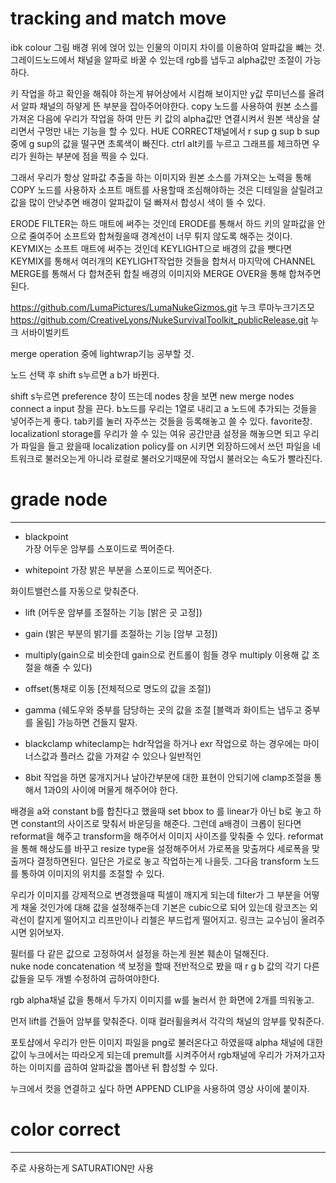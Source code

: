 # tracking and match move
ibk colour 그림 배경 위에 얹어 있는 인물의 이미지 차이를 이용하여 알파값을 뺴는 것.
그레이드노드에서 채널을 알파로 바꿀 수 있는데 rgb를 냅두고 alpha값만 조절이 가능하다.

키 작업을 하고 확인을 해줘야 하는게 뷰어상에서 시컴해 보이지만 y값 루미넌스를 올려서 알파 채널의 하얗게 뜬 부분을 잡아주어야한다.
copy 노드를 사용하여 원본 소스를 가져온 다음에 우리가 작업을 하여 만든 키 값의 alpha값만 연결시켜서 원본 색상을 살리면서 구멍만 내는 기능을 할 수 있다.
HUE CORRECT채널에서 r sup g sup b sup중에 g sup의 값을 떨구면 초록색이 빠진다.
ctrl alt키를 누르고 그래프를 체크하면 우리가 원하는 부분에 점을 찍을 수 있다.

그래서 우리가 항상 알파값 추출을 하는 이미지와 원본 소스를 가져오는 노력을 통해 COPY 노드를 사용하자
소프트 매트를 사용할때 조심해야하는 것은 디테일을 살릴려고 값을 많이 안낮추면 배경이 알파값이 덜 빠져서 합성시 색이 뜰 수 있다.


ERODE FILTER는 하드 매트에 써주는 것인데 ERODE를 통해서 하드 키의 알파값을 안으로 줄여주어 소프트와 합쳐줬을때 경계선이 너무 튀지 않도록 해주는 것이다.
KEYMIX는 소프트 매트에 써주는 것인데 KEYLIGHT으로 배경의 값을 뺏다면 KEYMIX를 통해서 여러개의 KEYLIGHT작업한 것들을 합쳐서
마지막에 CHANNEL MERGE를 통해서 다 합쳐준뒤 합칠 배경의 이미지와 MERGE OVER을 통해 합쳐주면 된다.  

https://github.com/LumaPictures/LumaNukeGizmos.git  누크 루마누크기즈모
https://github.com/CreativeLyons/NukeSurvivalToolkit_publicRelease.git 누크 서바이벌키트

merge operation 중에 lightwrap기능 공부할 것.

노드 선택 후 shift s누르면 a b가 바뀐다.

shift s누르면 preference 창이 뜨는데 nodes 창을 보면 new merge nodes connect a input 창을 끈다. b노드를 우리는 1열로 내리고 a 노드에 추가되는 것들을 넣어주는게 좋다.
tab키를 눌러 자주쓰는 것들을 등록해놓고 쓸 수 있다. favorite창.  
localizationl storage를 우리가 쓸 수 있는 여유 공간만큼 설정을 해놓으면 되고
우리가 파일을 들고 왔을때 localization policy를 on 시키면 외장하드에서 쓰던 파일을 네트워크로 불러오는게 아니라 로컬로 불러오기때문에 작업시 불러오는 속도가 빨라진다.


# grade node
***
* blackpoint  
가장 어두운 암부를 스포이드로 찍어준다.

* whitepoint  가장 밝은 부분을 스포이드로 찍어준다.  

화이트밸런스를 자동으로 맞춰준다.

* lift (어두운 암부를 조절하는 기능 [밝은 곳 고정])

* gain (밝은 부분의 밝기를 조절하는 기능 [암부 고정])  

* multiply(gain으로 비슷한데 gain으로 컨트롤이 힘들 경우 multiply 이용해 값 조절을 해줄 수 있다)  

* offset(통채로 이동 [전체적으로 명도의 값을 조절]) 

* gamma (쉐도우와 중부를 담당하는 곳의 값을 조절 [블랙과 화이트는 냅두고 중부를 올림] 가능하면 건들지 말자.

* blackclamp whiteclamp는 hdr작업을 하거나 exr 작업으로 하는 경우에는 마이너스값과 플러스 값을 가져갈 수 있으나 일반적인
* 8bit 작업을 하면 뭉개지거나 날아간부분에 대한 표현이 안되기에 clamp조절을 통해서 1과0의 사이에 머물게 해주어야 한다.

배경을 a와 constant b를 합친다고 했을때 set bbox to 를 linear가 아닌 b로 놓고 하면 constant의 사이즈로 맞춰서 바운딩을 해준다.
그런데 a배경이 크롭이 된다면 reformat을 해주고 transform을 해주어서 이미지 사이즈를 맞춰줄 수 있다.
reformat을 통해 해상도를 바꾸고 resize type을 설정해주어서 가로폭을 맞출꺼다 세로폭을 맞출꺼다 결정하면된다.
일단은 가로로 놓고 작업하는게 나을듯.
그다음 transform 노드를 통하여 이미지의 위치를 조절할 수 있다.

우리가 이미지를 강제적으로 변경했을때 픽셀이 깨지게 되는데 filter가 그 부분을 어떻게 채울 것인가에 대해 값을 설정해주는데
기본은 cubic으로 되어 있는데 랑코즈는 외곽선이 칼지게 떨어지고 리프만이나 리첼은 부드럽게 떨어지고.
링크는 교수님이 올려주시면 읽어보자. 

필터를 다 같은 값으로 고정하여서 설정을 하는게 원본 훼손이 덜해진다.  
nuke node concatenation
색 보정을 할때 전반적으로 봤을 때 r g b 값의 각기 다른 값들을 모두 개별 수정하여 곱하여야한다.

rgb alpha채널 값을 통해서 두가지 이미지를 w를 눌러서 한 화면에 2개를 띄워놓고.

먼저 lift를 건들어 암부를 맞춰준다. 이때 컬러휠을켜서 각각의 채널의 암부를 맞춰준다.

포토샵에서 우리가 만든 이미지 파일을 png로 불러온다고 하였을때 alpha 채널에 대한 값이 누크에서는 따라오게 되는데
premult를 시켜주어서 rgb채널에 우리가 가져가고자 하는 이미지를 곱하여 알파값을 뽑아낸 뒤 합성할 수 있다.

누크에서 컷을 연결하고 싶다 하면 APPEND CLIP을 사용하여 영상 사이에 붙이자.




# color correct
***
주로 사용하는게 SATURATION만 사용




